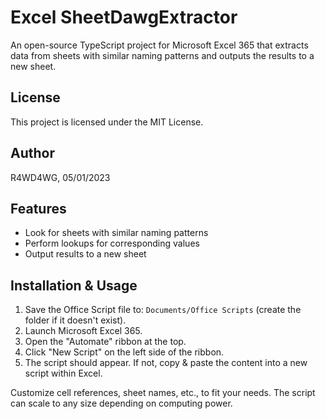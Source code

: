 # Excel SheetDawgExtractor

An open-source TypeScript project for Microsoft Excel 365 that extracts data from sheets with similar naming patterns and outputs the results to a new sheet.

## License

This project is licensed under the MIT License.

## Author

R4WD4WG, 05/01/2023

## Features

- Look for sheets with similar naming patterns
- Perform lookups for corresponding values
- Output results to a new sheet

## Installation & Usage

1. Save the Office Script file to: `Documents/Office Scripts` (create the folder if it doesn't exist).
2. Launch Microsoft Excel 365.
3. Open the "Automate" ribbon at the top.
4. Click "New Script" on the left side of the ribbon.
5. The script should appear. If not, copy & paste the content into a new script within Excel.

Customize cell references, sheet names, etc., to fit your needs. The script can scale to any size depending on computing power.
